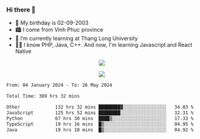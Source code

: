 ### Hi there 👋
- 🎂 My birthday is 02-09-2003
- 🏙️ I come from Vinh Phuc province
- 🌱 I’m currently learning at Thang Long University
- 🧑‍💻 I know PHP, Java, C++. And now, I'm learning Javascript and React Native
<p align="center"><img src="https://github-readme-stats.vercel.app/api?username=tmquang0209&show_icons=true&theme=gradient"></p>
<p align="center"><img src="https://github-readme-stats.vercel.app/api/top-langs/?username=tmquang0209&hide=scss,css&langs_count=10"></p>
<!--START_SECTION:waka-->

```txt
From: 04 January 2024 - To: 26 May 2024

Total Time: 389 hrs 32 mins

Other             132 hrs 32 mins ████████▓░░░░░░░░░░░░░░░░   34.03 %
JavaScript        125 hrs 52 mins ████████░░░░░░░░░░░░░░░░░   32.31 %
Python            67 hrs 30 mins  ████▒░░░░░░░░░░░░░░░░░░░░   17.33 %
TypeScript        19 hrs 16 mins  █▒░░░░░░░░░░░░░░░░░░░░░░░   04.95 %
Java              19 hrs 10 mins  █▒░░░░░░░░░░░░░░░░░░░░░░░   04.92 %
```

<!--END_SECTION:waka-->
